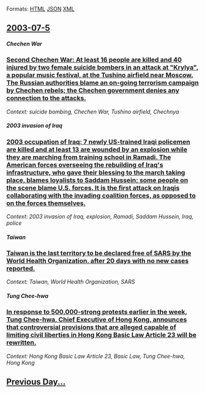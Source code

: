 
Formats: [HTML](2003/07/5/index.html)  [JSON](2003/07/5/index.json)  [XML](2003/07/5/index.xml)  

## [2003-07-5](/news/2003/07/5/index.md)

##### Chechen War
### [ Second Chechen War: At least 16 people are killed and 40 injured by two female suicide bombers in an attack at "Krylya", a popular music festival, at the Tushino airfield near Moscow. The Russian authorities blame an on-going terrorism campaign by Chechen rebels; the Chechen government denies any connection to the attacks. ](/news/2003/07/5/second-chechen-war-at-least-16-people-are-killed-and-40-injured-by-two-female-suicide-bombers-in-an-attack-at-krylya-a-popular-music-fe.md)
_Context: suicide bombing, Chechen War, Tushino airfield, Chechnya_

##### 2003 invasion of Iraq
### [ 2003 occupation of Iraq: 7 newly US-trained Iraqi policemen are killed and at least 13 are wounded by an explosion while they are marching from training school in Ramadi. The American forces overseeing the rebuilding of Iraq's infrastructure, who gave their blessing to the march taking place, blames loyalists to Saddam Hussein; some people on the scene blame U.S. forces. It is the first attack on Iraqis collaborating with the invading coalition forces, as opposed to on the forces themselves. ](/news/2003/07/5/2003-occupation-of-iraq-7-newly-us-trained-iraqi-policemen-are-killed-and-at-least-13-are-wounded-by-an-explosion-while-they-are-marching.md)
_Context: 2003 invasion of Iraq, explosion, Ramadi, Saddam Hussein, Iraq, police_

##### Taiwan
### [ Taiwan is the last territory to be declared free of SARS by the World Health Organization, after 20 days with no new cases reported. ](/news/2003/07/5/taiwan-is-the-last-territory-to-be-declared-free-of-sars-by-the-world-health-organization-after-20-days-with-no-new-cases-reported.md)
_Context: Taiwan, World Health Organization, SARS_

##### Tung Chee-hwa
### [ In response to 500,000-strong protests earlier in the week, Tung Chee-hwa, Chief Executive of Hong Kong, announces that controversial provisions that are alleged capable of limiting civil liberties in Hong Kong Basic Law Article 23 will be rewritten. ](/news/2003/07/5/in-response-to-500-000-strong-protests-earlier-in-the-week-tung-chee-hwa-chief-executive-of-hong-kong-announces-that-controversial-provi.md)
_Context: Hong Kong Basic Law Article 23, Basic Law, Tung Chee-hwa, Hong Kong_

## [Previous Day...](/news/2003/07/4/index.md)

